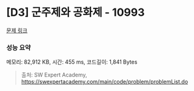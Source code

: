# [D3] 군주제와 공화제 - 10993 

[문제 링크](https://swexpertacademy.com/main/code/problem/problemDetail.do?contestProbId=AXXfloFa29EDFAST) 

### 성능 요약

메모리: 82,912 KB, 시간: 455 ms, 코드길이: 1,841 Bytes



> 출처: SW Expert Academy, https://swexpertacademy.com/main/code/problem/problemList.do